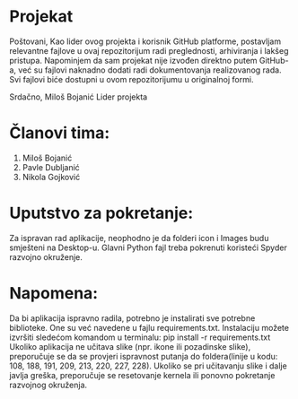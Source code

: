 # Projekat

Poštovani,
Kao lider ovog projekta i korisnik GitHub platforme, postavljam relevantne fajlove u ovaj repozitorijum radi preglednosti, arhiviranja i lakšeg pristupa.
Napominjem da sam projekat nije izvođen direktno putem GitHub-a, već su fajlovi naknadno dodati radi dokumentovanja realizovanog rada.
Svi fajlovi biće dostupni u ovom repozitorijumu u originalnoj formi.

Srdačno,
Miloš Bojanić
Lider projekta

# Članovi tima:
1. Miloš Bojanić
2. Pavle Dubljanić
3. Nikola Gojković

# Uputstvo za pokretanje:
Za ispravan rad aplikacije, neophodno je da folderi icon i Images budu smješteni na Desktop-u. Glavni Python fajl treba pokrenuti koristeći Spyder razvojno okruženje.

# Napomena:
Da bi aplikacija ispravno radila, potrebno je instalirati sve potrebne biblioteke. One su već navedene u fajlu requirements.txt.
Instalaciju možete izvršiti sledećom komandom u terminalu:
pip install -r requirements.txt
Ukoliko aplikacija ne učitava slike (npr. ikone ili pozadinske slike), preporučuje se da se provjeri ispravnost putanja do foldera(linije u kodu: 108, 188, 191, 209, 213, 220, 227, 228).
Ukoliko se pri učitavanju slike i dalje javlja greška, preporučuje se resetovanje kernela ili ponovno pokretanje razvojnog okruženja.
